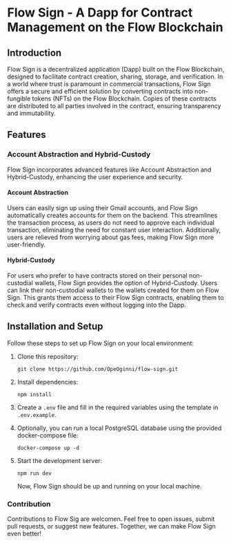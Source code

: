 # Flow Sign - A Dapp for Contract Management on the Flow Blockchain

## Introduction

Flow Sign is a decentralized application (Dapp) built on the Flow Blockchain, designed to facilitate contract creation, sharing, storage, and verification. In a world where trust is paramount in commercial transactions, Flow Sign offers a secure and efficient solution by converting contracts into non-fungible tokens (NFTs) on the Flow Blockchain. Copies of these contracts are distributed to all parties involved in the contract, ensuring transparency and immutability.

## Features

### Account Abstraction and Hybrid-Custody

Flow Sign incorporates advanced features like Account Abstraction and Hybrid-Custody, enhancing the user experience and security.

#### Account Abstraction

Users can easily sign up using their Gmail accounts, and Flow Sign automatically creates accounts for them on the backend. This streamlines the transaction process, as users do not need to approve each individual transaction, eliminating the need for constant user interaction. Additionally, users are relieved from worrying about gas fees, making Flow Sign more user-friendly.

#### Hybrid-Custody

For users who prefer to have contracts stored on their personal non-custodial wallets, Flow Sign provides the option of Hybrid-Custody. Users can link their non-custodial wallets to the wallets created for them on Flow Sign. This grants them access to their Flow Sign contracts, enabling them to check and verify contracts even without logging into the Dapp.

## Installation and Setup

Follow these steps to set up Flow Sign on your local environment:

1. Clone this repository:

   ```shell
   git clone https://github.com/OpeOginni/flow-sign.git
   ```

2. Install dependencies:

   ```shell
   npm install
   ```

3. Create a `.env` file and fill in the required variables using the template in `.env.example`.
4. Optionally, you can run a local PostgreSQL database using the provided docker-compose file:

   ```shell
   docker-compose up -d
   ```

5. Start the development server:

   ```shell
   npm run dev
   ```

   Now, Flow Sign should be up and running on your local machine.

### Contribution

Contributions to Flow Sig are welcomen. Feel free to open issues, submit pull requests, or suggest new features. Together, we can make Flow Sign even better!
